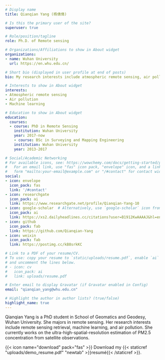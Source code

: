 ```yaml
---
# Display name
title: Qianqian Yang (杨倩倩)

# Is this the primary user of the site?
superuser: true

# Role/position/tagline
role: Ph.D. of Remote sensing

# Organizations/Affiliations to show in About widget
organizations:
- name: Wuhan University
  url: https://en.whu.edu.cn/

# Short bio (displayed in user profile at end of posts)
bio: My research interests include atmospheric remote sensing, air pollution, and machine learning.

# Interests to show in About widget
interests:
- Atmospheric remote sensing
- Air pollution
- Machine learning

# Education to show in About widget
education:
  courses:
  - course: PhD in Remote Sensing
    institution: Wuhan University
    year: 2017-now
    - course: BSc in Surveying and Mapping Engineering 
    institution: Wuhan University
    year: 2013-2017

# Social/Academic Networking
# For available icons, see: https://wowchemy.com/docs/getting-started/page-builder/#icons
#   For an email link, use "fas" icon pack, "envelope" icon, and a link in the
#   form "mailto:your-email@example.com" or "/#contact" for contact widget.
social:
- icon: envelope
  icon_pack: fas
  link: '/#contact'
- icon: researchgate
  icon_pack: ai
  link: https://www.researchgate.net/profile/Qianqian-Yang-10
- icon: google-scholar  # Alternatively, use `google-scholar` icon from `ai` icon pack
  icon_pack: ai
  link: https://xs2.dailyheadlines.cc/citations?user=B1912KwAAAAJ&hl=en&oi=ao
- icon: github
  icon_pack: fab
  link: https://github.com/Qianqian-Yang
- icon: weixin
  icon_pack: fab
  link: https://postimg.cc/kB8srkKC

# Link to a PDF of your resume/CV.
# To use: copy your resume to `static/uploads/resume.pdf`, enable `ai` icons in `params.toml`, 
# and uncomment the lines below.
# - icon: cv
#   icon_pack: ai
#   link: uploads/resume.pdf

# Enter email to display Gravatar (if Gravatar enabled in Config)
email: "qianqian_yang@whu.edu.cn"

# Highlight the author in author lists? (true/false)
highlight_name: true
---
```


Qianqian Yang is a PhD student in School of Geomatics and Geodesy, Wuhan University. She majors in remote sensing. Her research interests include remote sensing retrieval, machine learning, and air pollution. She currently works on the ultra-high-spatial-resolution estimation of PM2.5 concentration from satellite observations. 

{{< icon name="download" pack="fas" >}} Download my {{< staticref "uploads/demo_resume.pdf" "newtab" >}}resumé{{< /staticref >}}.
